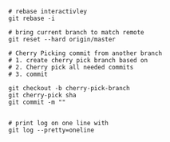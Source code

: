    # rebase interactivley
    git rebase -i
    
    # bring current branch to match remote
    git reset --hard origin/master
    
    # Cherry Picking commit from another branch
    # 1. create cherry pick branch based on 
    # 2. Cherry pick all needed commits
    # 3. commit
    
    git checkout -b cherry-pick-branch
    git cherry-pick sha
    git commit -m ""
    
    
    # print log on one line with
    git log --pretty=oneline
